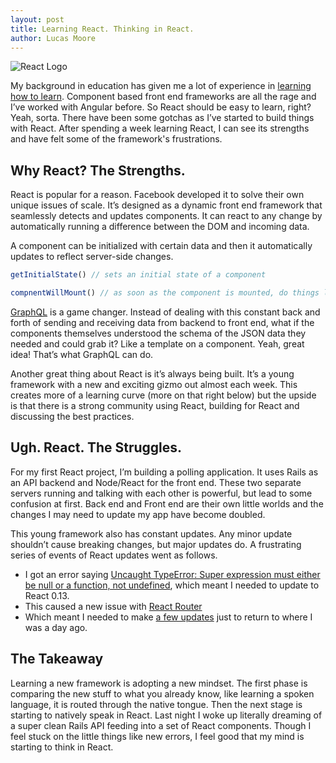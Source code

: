 ```yaml
---
layout: post
title: Learning React. Thinking in React.
author: Lucas Moore
---
```


![React Logo](https://blog.dashlane.com/wp-content/uploads/2016/02/react-logo-2.png)

My background in education has given me a lot of experience in [learning how to learn](https://medium.com/learn-love-code/the-neuroscience-of-learning-how-i-learned-to-learn-at-learn-verified-2001c79598ea#.simjcs7q0). Component based front end frameworks are all the rage and I’ve worked with Angular before. So React should be easy to learn, right? Yeah, sorta. There have been some gotchas as I’ve started to build things with React. After spending a week learning React, I can see its strengths and have felt some of the framework's frustrations.

## Why React? The Strengths.

React is popular for a reason. Facebook developed it to solve their own unique issues of scale. It’s designed as a dynamic front end framework that seamlessly detects and updates components. It can react to any change by automatically running a difference between the DOM and incoming data.

A component can be initialized with certain data and then it automatically updates to reflect server-side changes.

```javascript
getInitialState() // sets an initial state of a component

compnentWillMount() // as soon as the component is mounted, do things like $.getJSON
```

[GraphQL](http://graphql.org/docs/getting-started/) is a game changer. Instead of dealing with this constant back and forth of sending and receiving data from backend to front end, what if the components themselves understood the schema of the JSON data they needed and could grab it? Like a template on a component. Yeah, great idea! That’s what GraphQL can do.

Another great thing about React is it’s always being built. It’s a young framework with a new and exciting gizmo out almost each week. This creates more of a learning curve (more on that right below) but the upside is that there is a strong community using React, building for React and discussing the best practices.

## Ugh. React. The Struggles.

For my first React project, I’m building a polling application. It uses Rails as an API backend and Node/React for the front end. These two separate servers running and talking with each other is powerful, but lead to some confusion at first. Back end and Front end are their own little worlds and the changes I may need to update my app have become doubled.

This young framework also has constant updates. Any minor update shouldn’t cause breaking changes, but major updates do. A frustrating series of events of React updates went as follows.

- I got an error saying [Uncaught TypeError: Super expression must either be null or a function, not undefined](http://stackoverflow.com/questions/30116430/reactjs-giving-error-uncaught-typeerror-super-expression-must-either-be-null-or), which meant I needed to update to React 0.13.
- This caused a new issue with [React Router](https://github.com/reactjs/react-router/issues/638)
- Which meant I needed to make [a few updates](https://github.com/reactjs/react-router/blob/832c42946c874fe56ffde0066b1088054311cb98/CHANGES.md) just to return to where I was a day ago.

## The Takeaway

Learning a new framework is adopting a new mindset. The first phase is comparing the new stuff to what you already know, like learning a spoken language, it is routed through the native tongue. Then the next stage is starting to natively speak in React. Last night I woke up literally dreaming of a super clean Rails API feeding into a set of React components. Though I feel stuck on the little things like new errors, I feel good that my mind is starting to think in React.
